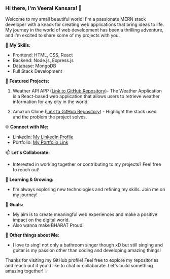 ### Hi there, I'm Veeral Kansara! 👋
Welcome to my small beautiful world!
I'm a passionate MERN stack developer with a knack for creating web applications that bring ideas to life. My journey in the world of web development has been a thrilling adventure, and I'm excited to share some of my projects with you.

🚀 **My Skills:**
- Frontend: HTML, CSS, React
- Backend: Node.js, Express.js
- Database: MongoDB
- Full Stack Development

🌟 **Featured Projects:**

1. Weather API APP ([Link to GitHub Repository](https://github.com/viralkansarav/weather-application))- 
The Weather Application is a React-based web application that allows users to retrieve weather information for any city in the world.

2. Amazon Clone ([Link to GitHub Repository](https://github.com/viralkansarav/amazon-clone)) - Highlight the stack used and the problem the project solves.


🌐 **Connect with Me:**
- LinkedIn: [My LinkedIn Profile](www.linkedin.com/in/veeralkansara)
- Portfolio: [My Portfolio Link](Comming-SOON)

📫 **Let's Collaborate:**
- Interested in working together or contributing to my projects? Feel free to reach out!

🌱 **Learning & Growing:**
- I'm always exploring new technologies and refining my skills. Join me on my journey!

🎯 **Goals:**
- My aim is to create meaningful web experiences and make a positive impact on the digital world.
- Also wanna make BHARAT Proud!


🔗 **Other things about Me:**
- I love to sing! not only a bathroom singer though xD but still singing and guitar is my passion other than coding and developing amazing things!

Thanks for visiting my GitHub profile! Feel free to explore my repositories and reach out if you'd like to chat or collaborate. Let's build something amazing together! 💡
